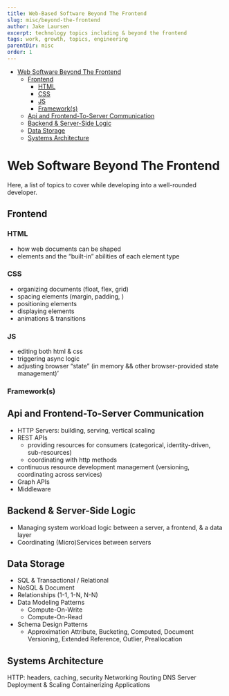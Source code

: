 ```yaml
---
title: Web-Based Software Beyond The Frontend
slug: misc/beyond-the-frontend
author: Jake Laursen
excerpt: technology topics including & beyond the frontend
tags: work, growth, topics, engineering
parentDir: misc
order: 1
---
```


- [Web Software Beyond The Frontend](#web-software-beyond-the-frontend)
  - [Frontend](#frontend)
    - [HTML](#html)
    - [CSS](#css)
    - [JS](#js)
    - [Framework(s)](#frameworks)
  - [Api and Frontend-To-Server Communication](#api-and-frontend-to-server-communication)
  - [Backend & Server-Side Logic](#backend--server-side-logic)
  - [Data Storage](#data-storage)
  - [Systems Architecture](#systems-architecture)

# Web Software Beyond The Frontend

Here, a list of topics to cover while developing into a well-rounded developer.

## Frontend

### HTML

- how web documents can be shaped
- elements and the “built-in” abilities of each element type

### CSS

- organizing documents (float, flex, grid)
- spacing elements (margin, padding, )
- positioning elements
- displaying elements
- animations & transitions

### JS

- editing both html & css
- triggering async logic
- adjusting browser “state” (in memory && other browser-provided state management)’

### Framework(s)

## Api and Frontend-To-Server Communication

- HTTP Servers: building, serving, vertical scaling
- REST APIs
  - providing resources for consumers (categorical, identity-driven, sub-resources)
  - coordinating with http methods
- continuous resource development management (versioning, coordinating across services)
- Graph APIs
- Middleware

## Backend & Server-Side Logic

- Managing system workload logic between a server, a frontend, & a data layer
- Coordinating (Micro)Services between servers

## Data Storage

- SQL & Transactional / Relational
- NoSQL & Document
- Relationships (1-1, 1-N, N-N)
- Data Modeling Patterns
  - Compute-On-Write
  - Compute-On-Read
- Schema Design Patterns
  - Approximation Attribute, Bucketing, Computed, Document Versioning, Extended Reference, Outlier, Preallocation

## Systems Architecture

HTTP: headers, caching, security
Networking
Routing
DNS
Server Deployment & Scaling
Containerizing Applications

